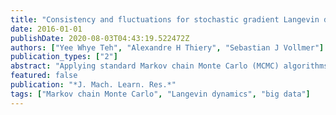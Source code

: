 ```yaml
---
title: "Consistency and fluctuations for stochastic gradient Langevin dynamics"
date: 2016-01-01
publishDate: 2020-08-03T04:43:19.522472Z
authors: ["Yee Whye Teh", "Alexandre H Thiery", "Sebastian J Vollmer"]
publication_types: ["2"]
abstract: "Applying standard Markov chain Monte Carlo (MCMC) algorithms to large data sets is computationally expensive. Both the calculation of the acceptance probability and the creation of informed proposals usually require an iteration through the whole data set. The …"
featured: false
publication: "*J. Mach. Learn. Res.*"
tags: ["Markov chain Monte Carlo", "Langevin dynamics", "big data"]
---
```


